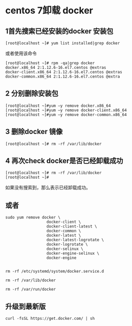 # centos 7卸载 docker 


## 1首先搜索已经安装的docker 安装包 
```shell
[root@localhost ~]# yum list installed|grep docker 
```
或者使用该命令 
```shell
[root@localhost ~]# rpm -qa|grep docker 
docker.x86_64 2:1.12.6-16.el7.centos @extras 
docker-client.x86_64 2:1.12.6-16.el7.centos @extras 
docker-common.x86_64 2:1.12.6-16.el7.centos @extra
```
## 2 分别删除安装包 
```shell
[root@localhost ~]#yum –y remove docker.x86_64 
[root@localhost ~]#yum –y remove docker-client.x86_64 
[root@localhost ~]#yum –y remove docker-common.x86_64 
```
## 3 删除docker 镜像 
```shell
[root@localhost ~]# rm -rf /var/lib/docker 
```
## 4 再次check docker是否已经卸载成功 
```shell
[root@localhost ~]# rm -rf /var/lib/docker 
[root@localhost ~]# 
```
如果没有搜索到，那么表示已经卸载成功。


## 或者

```shell
sudo yum remove docker \
                  docker-client \
                  docker-client-latest \
                  docker-common \
                  docker-latest \
                  docker-latest-logrotate \
                  docker-logrotate \
                  docker-selinux \
                  docker-engine-selinux \
                  docker-engine
                  
                  
rm -rf /etc/systemd/system/docker.service.d
 
rm -rf /var/lib/docker
 
rm -rf /var/run/docker
```

## 升级到最新版

```
curl -fsSL https://get.docker.com/ | sh
```
